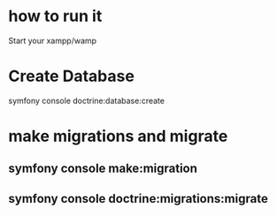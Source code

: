 # how to run it 
Start your xampp/wamp 

# Create Database
symfony console doctrine:database:create

# make migrations and migrate 
## symfony console make:migration <br>
## symfony  console doctrine:migrations:migrate